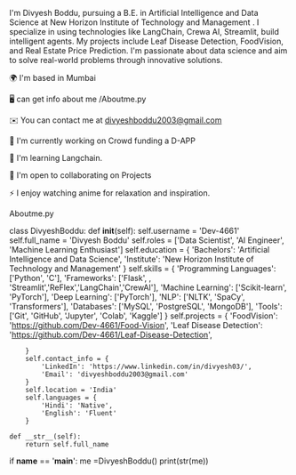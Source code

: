 I'm Divyesh Boddu, pursuing a B.E. in Artificial Intelligence and Data Science at New Horizon Institute of Technology and Management . I specialize in using technologies like LangChain, Crewa AI, Streamlit,  build intelligent agents. My projects include Leaf Disease Detection, FoodVision, and Real Estate Price Prediction. I'm passionate about data science and aim to solve real-world problems through innovative solutions.

🌍 I'm based in Mumbai

🖥️ can get info about me /Aboutme.py

✉️ You can contact me at divyeshboddu2003@gmail.com

🚀 I'm currently working on Crowd funding a D-APP

🧠 I'm learning Langchain.

🤝 I'm open to collaborating on Projects

⚡ I enjoy watching anime for relaxation and inspiration.

Aboutme.py

class DivyeshBoddu:
    def __init__(self):
        self.username = 'Dev-4661'
        self.full_name = 'Divyesh Boddu'
        self.roles = ['Data Scientist', 'AI Engineer', 'Machine Learning Enthusiast']
        self.education = {
            'Bachelors': 'Artificial Intelligence and Data Science',
            'Institute': 'New Horizon Institute of Technology and Management'
        }
        self.skills = {
            'Programming Languages': ['Python', 'C'],
            'Frameworks': ['Flask', , 'Streamlit','ReFlex','LangChain','CrewAI'],
            'Machine Learning': ['Scikit-learn', 'PyTorch'],
            'Deep Learning': ['PyTorch'],
            'NLP': ['NLTK', 'SpaCy', 'Transformers'],
            'Databases': ['MySQL', 'PostgreSQL', 'MongoDB'],
            'Tools': ['Git', 'GitHub', 'Jupyter', 'Colab', 'Kaggle']
        }
        self.projects = {
            'FoodVision': 'https://github.com/Dev-4661/Food-Vision',
            'Leaf Disease Detection': 'https://github.com/Dev-4661/Leaf-Disease-Detection',
           
        }
        self.contact_info = {
            'LinkedIn': 'https://www.linkedin.com/in/divyesh03/',
            'Email': 'divyeshboddu2003@gmail.com'
        }
        self.location = 'India'
        self.languages = {
            'Hindi': 'Native',
            'English': 'Fluent'
        }

    def __str__(self):
        return self.full_name

if __name__ == '__main__':
    me =DivyeshBoddu()
    print(str(me))
